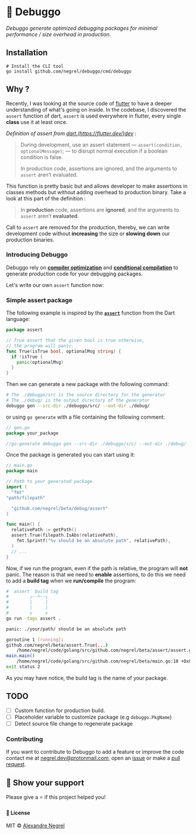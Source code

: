# :small_red_triangle: Debuggo

*Debuggo generate optimized debugging packages for minimal performance / size overhead in production.*

## Installation

```
# Install the CLI tool
go install github.com/negrel/debuggo/cmd/debuggo
```

## Why ?

Recently, I was looking at the source code of [flutter](https://flutter.dev/) to have a deeper understanding of what's
going on inside. In the codebase, I discovered the `assert` function of dart, `assert` is used everywhere in
flutter, every single **class** use it at least once.

*Definition of assert from [dart.(https://flutter.dev/)dev](https://dart.dev/guides/language/language-tour#assert)* :

> During development, use an assert statement — `assert(condition, optionalMessage)`; — to disrupt normal execution if a
>boolean condition is false.
>
> In production code, assertions are ignored, and the arguments to `assert` aren’t evaluated.

This function is pretty basic but and allows developer to make assertions in classes methods but without adding overhead
to production binary. Take a look at this part of the definition :

>In **production** code, assertions are **ignored**, and the arguments to `assert` aren’t **evaluated**.

Call to `assert` are removed for the production, thereby, we can write development code without **increasing** the size
or **slowing down** our production binaries.

### Introducing Debuggo

Debuggo rely on [**compiler optimization**](https://en.wikipedia.org/wiki/Optimizing_compiler) and
[**conditional compilation**](https://en.wikipedia.org/wiki/Conditional_compilation) to generate production code for
your debugging packages.

Let's write our own `assert` function now:

### Simple assert package
The following example is inspired by the [**`assert`**](https://dart.dev/guides/language/language-tour#assert) function
from the Dart language:

```go
package assert

// True assert that the given bool is true otherwise,
// the program will panic.
func True(isTrue bool, optionalMsg string) {
  if !isTrue {
    panic(optionalMsg)
  }
}
```

Then we can generate a new package with the following command:
```bash
# The ./debuggo/src is the source directory for the generator
# The ./debug/ is the output directory of the generator 
debuggo gen --src-dir ./debuggo/src/ --out-dir ./debug/
``` 

or using `go generate` with a file containing the following comment:
```go
// gen.go
package your_package

//go:generate debuggo gen --src-dir ./debuggo/src/ --out-dir ./debug/
```

Once the package is generated you can start using it:

```go
// main.go
package main

// Path to your generated package.
import (
  "fmt"
"path/filepath"

  "github.com/negrel/beta/debug/assert"
)

func main() {
  relativePath := getPath()
  assert.True(filepath.IsAbs(relativePath),
    fmt.Sprintf("%v should be an absolute path", relativePath),
  )
  // ...
}
```

Now, if we run the program, even if the path is relative, the program will **not** panic. The reason is that we need to 
**enable** assertions, to do this we need to add a **build tag** when we **run/compile** the program:

```bash
# `assert` build tag
#        ┌--┴--┐
#        |     |
#        |     |
#        v     v
go run -tags assert .

panic: ./your/path/ should be an absolute path

goroutine 1 [running]:
github.com/negrel/beta/assert.True(...)
	/home/negrel/code/golang/src/github.com/negrel/beta/assert/assert.go:9
main.main()
	/home/negrel/code/golang/src/github.com/negrel/beta/main.go:10 +0x87
exit status 2
```
As you may have notice, the build tag is the name of your package.

## TODO

- [ ] Custom function for production build.
- [ ] Placeholder variable to customize package (e.g `debuggo.PkgName`)
- [ ] Detect source file change to regenerate package

### Contributing
If you want to contribute to Debuggo to add a feature or improve the code contact me at
[negrel.dev@protonmail.com](mailto:negrel.dev@protonmail.com), open an [issue](https://github.com/negrel/debuggo/issues)
or make a [pull request](https://github.com/negrel/debuggo/pulls).

## :stars: Show your support
Please give a :star: if this project helped you!

#### :scroll: License
MIT © [Alexandre Negrel](https://www.negrel.dev)

